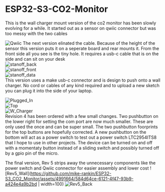 # ESP32-S3-CO2-Monitor
This is the wall charger mount version of the co2 monitor has been slowly evolving for a while.
It started out as a sensor on qwiic connector but was too messy with the two cables <br/>

![Qwiic](https://github.com/mike-rankin/ESP32-S3_CO2_Monitor/assets/4991664/ac4c1a78-1831-40d3-baf4-e664a4b44238)
The next version elinated the cable. Because of the height of the sensor this version puts it on a seperate board and rear mounts it. From the front side all you see is the tiny hole. It requires a usb-c cable that is on the side and can sit on your desk <br/>
![stanoff_back](https://github.com/mike-rankin/ESP32-S3_CO2_Monitor/assets/4991664/0bdfd69c-7b6b-4fe7-88b5-77e3180044b4) <br/>
![stanoff_front](https://github.com/mike-rankin/ESP32-S3_CO2_Monitor/assets/4991664/cd7bcd85-266e-4c43-81ae-c1c19627d5df) <br/>
![stanoff_data](https://github.com/mike-rankin/ESP32-S3_CO2_Monitor/assets/4991664/30d217f4-5b9d-41f9-9dec-f5e328f74bad) <br/>
This version uses a make usb-c connector and is design to push onto a wall charger. No cord or cables of any kind required and to upload a new sketch you can plug it into the side of your laptop. <br/>

![Plugged_In](https://github.com/mike-rankin/ESP32-S3_CO2_Monitor/assets/4991664/4f69014d-7daf-44b5-adf0-17ec1c5ef7a7) <br/>
![Top](https://github.com/mike-rankin/ESP32-S3_CO2_Monitor/assets/4991664/fb37e600-4b05-4a9b-b6c2-cb791e634421) <br/>
![W_Charger](https://github.com/mike-rankin/ESP32-S3_CO2_Monitor/assets/4991664/53e4341c-1f8c-437a-b2ac-1d98a05d0ea0) <br/>
Revision 4 has been ordered with a few small changes. Two pushbutton on the lower right for setting the com port are now much smaller. These are only used the once and can be super small. The two pushbutton foorprints for the top buttons are hopefully corrected. A new pushbutton on the bottom will act as a power switch to test out a power switch LTC2954ITS8 that I hope to use in other projects. The device can be turned on and off with a momentaty button instead of a sliding switch and possibly turned off by a gpio pin of the micro. <br/>

The final version, Rev 5 strips away the unnecessary components like the power switch and Qwiic connector for easier assembly and lower cost
![Rev5_Wall](https://github.com/mike-rankin/ESP32-S3_CO2_Monitor/assets/4991664/584d64ce-6121-4f47-93b9-a424e4a9b2bd | width=100)
![Rev5_Back](https://github.com/mike-rankin/ESP32-S3_CO2_Monitor/assets/4991664/0ecfc842-d361-43b6-9e0c-aff5f8392150)



